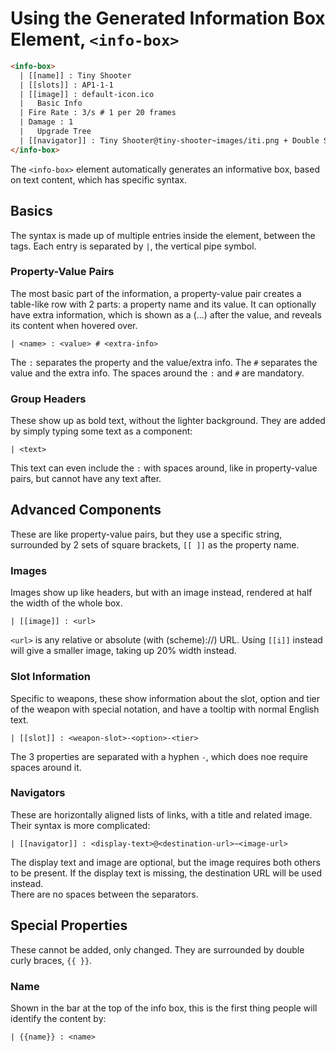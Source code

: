 # Using the Generated Information Box Element, `<info-box>`
```html
<info-box>
  | [[name]] : Tiny Shooter
  | [[slots]] : AP1-1-1
  | [[image]] : default-icon.ico
  |   Basic Info
  | Fire Rate : 3/s # 1 per 20 frames
  | Damage : 1
  |   Upgrade Tree
  | [[navigator]] : Tiny Shooter@tiny-shooter~images/iti.png + Double Shooter@double-shooter
</info-box>
```
The `<info-box>` element automatically generates an informative box, based on text content, which has specific syntax.  
## Basics
The syntax is made up of multiple entries inside the element, between the tags. Each entry is separated by `|`, the vertical pipe symbol.
### Property-Value Pairs
The most basic part of the information, a property-value pair creates a table-like row with 2 parts: a property name and its value. It can optionally have extra information, which is shown as a (...) after the value, and reveals its content when hovered over.  
```
| <name> : <value> # <extra-info>
```
The ` : ` separates the property and the value/extra info. The ` # ` separates the value and the extra info. The spaces around the `:` and `#` are mandatory.
### Group Headers
These show up as bold text, without the lighter background. They are added by simply typing some text as a component:
```
| <text>
```
This text can even include the `:` with spaces around, like in property-value pairs, but cannot have any text after.
## Advanced Components
These are like property-value pairs, but they use a specific string, surrounded by 2 sets of square brackets, `[[ ]]` as the property name.
### Images
Images show up like headers, but with an image instead, rendered at half the width of the whole box.
```
| [[image]] : <url>
```
`<url>` is any relative or absolute (with (scheme)://) URL.
Using `[[i]]` instead will give a smaller image, taking up 20% width instead.
### Slot Information
Specific to weapons, these show information about the slot, option and tier of the weapon with special notation, and have a tooltip with normal English text.
```
| [[slot]] : <weapon-slot>-<option>-<tier>
```
The 3 properties are separated with a hyphen `-`, which does noe require spaces around it.
### Navigators
These are horizontally aligned lists of links, with a title and related image. Their syntax is more complicated:
```
| [[navigator]] : <display-text>@<destination-url>~<image-url>
```
The display text and image are optional, but the image requires both others to be present. If the display text is missing, the destination URL will be used instead.  
There are no spaces between the separators.  
## Special Properties
These cannot be added, only changed. They are surrounded by double curly braces, `{{ }}`.
### Name
Shown in the bar at the top of the info box, this is the first thing people will identify the content by:  
```
| {{name}} : <name>
```